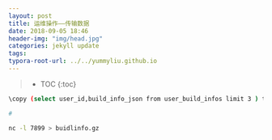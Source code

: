 ```yaml
---
layout: post
title: 运维操作——传输数据
date: 2018-09-05 18:46
header-img: "img/head.jpg"
categories: jekyll update
tags:
typora-root-url: ../../yummyliu.github.io
---
```


> * TOC
> {:toc}

``` bash
\copy (select user_id,build_info_json from user_build_infos limit 3 ) to PROGRAM 'gzip | nc -w 1 10.189.0.40 7899'

#

nc -l 7899 > buidlinfo.gz
```

